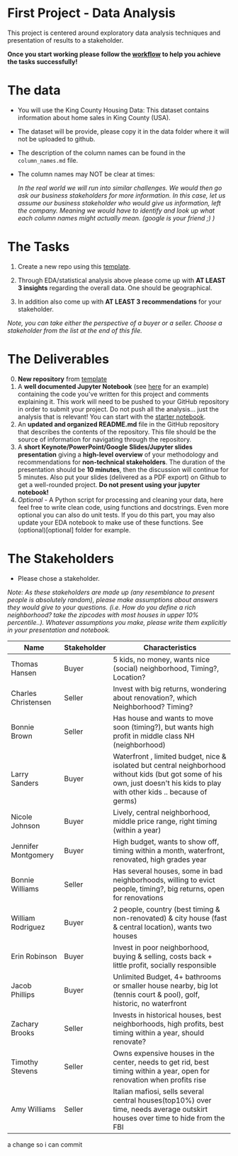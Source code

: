 # First Project - Data Analysis

This project is centered around exploratory data
analysis techniques and presentation of results to a stakeholder.

**Once you start working please follow the [workflow](workflow.md) to help you achieve the tasks successfully!**

# The data

- You will use the King County Housing Data: This dataset contains information about home sales in King County (USA).
- The dataset will be provide, please copy it in the data folder where it will not be uploaded to github.
- The description of the column names can be found in the `column_names.md` file.
- The column names may NOT be clear at times:

  _In the real world we will run into similar challenges. We would then go ask our business stakeholders for more information. In this case, let us assume our business stakeholder who would give us information, left the company. Meaning we would have to identify and look up what each column names might actually mean. (google is your friend ;) )_

# The Tasks

1. Create a new repo using this [template](hhttps://github.com/neuefische/ds-eda-project-template).

2. Through EDA/statistical analysis above please come up with **AT LEAST 3 insights** regarding the overall data. One should be geographical.

3. In addition also come up with **AT LEAST 3 recommendations** for your stakeholder.

_Note, you can take either the perspective of a buyer or a seller. Choose a stakeholder from the list at the end of this file._

# The Deliverables

0. **New repository** from [template](https://github.com/neuefische/ds-eda-project-template)
1. A **well documented Jupyter Notebook** (see [here](https://www.kaggle.com/ekami66/detailed-exploratory-data-analysis-with-python) for an example) containing the code you've written for this project and comments explaining it. This work will need to be pushed to your GitHub repository in order to submit your project. Do not push all the analysis... just the analysis that is relevant! You can start with the [starter notebook](EDA.ipynb).
2. An **updated and organized README.md** file in the GitHub repository that describes the contents of the repository. This file should be the source of information for navigating through the repository.
3. A **short Keynote/PowerPoint/Google Slides/Jupyter slides presentation** giving a **high-level overview** of your methodology and recommendations for **non-technical stakeholders**. The duration of the presentation should be **10 minutes**, then the discussion will continue for 5 minutes. Also put your slides (delivered as a PDF export) on Github to get a well-rounded project. **Do not present using your jupyter notebook!**
4. _Optional_ - A Python script for processing and cleaning your data, here feel free to write clean code, using functions and docstrings. Even more optional you can also do unit tests. If you do this part, you may also update your EDA notebook to make use of these functions. See (optional)[optional] folder for example.

# The Stakeholders

- Please chose a stakeholder.

_Note: As these stakeholders are made up (any resemblance to present people is absolutely random), please make assumptions about answers they would give to your questions. (i.e. How do you define a rich neighborhood? take the zipcodes with most houses in upper 10% percentile..). Whatever assumptions you make, please write them explicitly in your presentation and notebook._

| Name                | Stakeholder | Characteristics                                                                                                                                                                 |
| ------------------- | ----------- | ------------------------------------------------------------------------------------------------------------------------------------------------------------------------------- |
| Thomas Hansen       | Buyer       | 5 kids, no money, wants nice (social) neighborhood, Timing?, Location?                                                                                                          |
| Charles Christensen | Seller      | Invest with big returns, wondering about renovation?, which Neighborhood? Timing?                                                                                               |
| Bonnie Brown        | Seller      | Has house and wants to move soon (timing?), but wants high profit in middle class NH (neighborhood)                                                                             |
| Larry Sanders       | Buyer       | Waterfront , limited budget, nice & isolated but central neighborhood without kids (but got some of his own, just doesn't his kids to play with other kids .. because of germs) |
| Nicole Johnson      | Buyer       | Lively, central neighborhood, middle price range, right timing (within a year)                                                                                                  |
| Jennifer Montgomery | Buyer       | High budget, wants to show off, timing within a month, waterfront, renovated, high grades year                                                                                  |
| Bonnie Williams     | Seller      | Has several houses, some in bad neighborhoods, willing to evict people, timing?, big returns, open for renovations                                                              |
| William Rodriguez   | Buyer       | 2 people, country (best timing & non-renovated) & city house (fast & central location), wants two houses                                                                        |
| Erin Robinson       | Buyer       | Invest in poor neighborhood, buying & selling, costs back + little profit, socially responsible                                                                                 |
| Jacob Phillips      | Buyer       | Unlimited Budget, 4+ bathrooms or smaller house nearby, big lot (tennis court & pool), golf, historic, no waterfront                                                            |
| Zachary Brooks      | Seller      | Invests in historical houses, best neighborhoods, high profits, best timing within a year, should renovate?                                                                     |
| Timothy Stevens     | Seller      | Owns expensive houses in the center, needs to get rid, best timing within a year, open for renovation when profits rise                                                         |
| Amy Williams        | Seller      | Italian mafiosi, sells several central houses(top10%) over time, needs average outskirt houses over time to hide from the FBI                                                   |


a change so i can commit 
